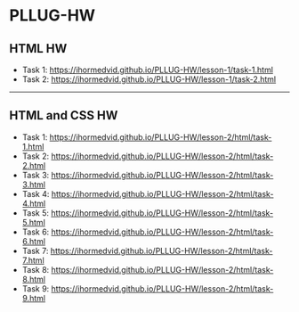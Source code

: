 # PLLUG-HW

## HTML HW

+ Task 1: https://ihormedvid.github.io/PLLUG-HW/lesson-1/task-1.html
+ Task 2: https://ihormedvid.github.io/PLLUG-HW/lesson-1/task-2.html

****
## HTML and CSS HW

+ Task 1: https://ihormedvid.github.io/PLLUG-HW/lesson-2/html/task-1.html
+ Task 2: https://ihormedvid.github.io/PLLUG-HW/lesson-2/html/task-2.html
+ Task 3: https://ihormedvid.github.io/PLLUG-HW/lesson-2/html/task-3.html
+ Task 4: https://ihormedvid.github.io/PLLUG-HW/lesson-2/html/task-4.html
+ Task 5: https://ihormedvid.github.io/PLLUG-HW/lesson-2/html/task-5.html
+ Task 6: https://ihormedvid.github.io/PLLUG-HW/lesson-2/html/task-6.html
+ Task 7: https://ihormedvid.github.io/PLLUG-HW/lesson-2/html/task-7.html
+ Task 8: https://ihormedvid.github.io/PLLUG-HW/lesson-2/html/task-8.html
+ Task 9: https://ihormedvid.github.io/PLLUG-HW/lesson-2/html/task-9.html

